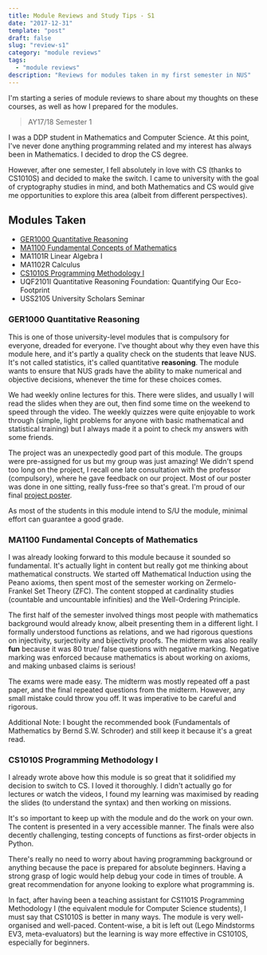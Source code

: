 ```yaml
---
title: Module Reviews and Study Tips - S1
date: "2017-12-31"
template: "post"
draft: false
slug: "review-s1"
category: "module reviews"
tags:
  - "module reviews"
description: "Reviews for modules taken in my first semester in NUS"
---
```


I'm starting a series of module reviews to share about my thoughts on these courses, as well as how I prepared for the modules. 

> AY17/18 Semester 1

I was a DDP student in Mathematics and Computer Science. At this point, I've never done anything programming related and my interest has always been in Mathematics. I decided to drop the CS degree.

However, after one semester, I fell absolutely in love with CS (thanks to CS1010S) and decided to make the switch. I came to university with the goal of cryptography studies in mind, and both Mathematics and CS would give me opportunities to explore this area (albeit from different perspectives).


## Modules Taken
- [GER1000 Quantitative Reasoning](#GER1000)
- [MA1100 Fundamental Concepts of Mathematics](#MA1100)
- MA1101R Linear Algebra I
- MA1102R Calculus
- [CS1010S Programming Methodology I](#CS1010S)
- UQF2101I Quantitative Reasoning Foundation: Quantifying Our Eco-Footprint
- USS2105 University Scholars Seminar

### <a id="GER1000"></a> GER1000 Quantitative Reasoning

This is one of those university-level modules that is compulsory for everyone, dreaded for everyone. I've thought about why they even have this module here, and it's partly a quality check on the students that leave NUS. It's not called statistics, it's called quantitative **reasoning**. The module wants to ensure that NUS grads have the ability to make numerical and objective decisions, whenever the time for these choices comes.

We had weekly online lectures for this. There were slides, and usually I will read the slides when they are out, then find some time on the weekend to speed through the video. The weekly quizzes were quite enjoyable to work through (simple, light problems for anyone with basic mathematical and statistical training) but I always made it a point to check my answers with some friends.

The project was an unexpectedly good part of this module. The groups were pre-assigned for us but my group was just amazing! We didn't spend too long on the project, I recall one late consultation with the professor (compulsory), where he gave feedback on our project. Most of our poster was done in one sitting, really fuss-free so that's great. I'm proud of our final [project poster](/ger-poster.pdf).

As most of the students in this module intend to S/U the module, minimal effort can guarantee a good grade.

### <a id="MA1100"></a> MA1100 Fundamental Concepts of Mathematics

I was already looking forward to this module because it sounded so fundamental. It's actually light in content but really got me thinking about mathematical constructs. We started off Mathematical Induction using the Peano axioms, then spent most of the semester working on Zermelo-Frankel Set Theory (ZFC). The content stopped at cardinality studies (countable and uncountable infinities) and the Well-Ordering Principle.

The first half of the semester involved things most people with mathematics background would already know, albeit presenting them in a different light. I formally understood functions as relations, and we had rigorous questions on injectivity, surjectivity and bijectivity proofs. The midterm was also really **fun** because it was 80 true/ false questions with negative marking. Negative marking was enforced because mathematics is about working on axioms, and making unbased claims is serious!

The exams were made easy. The midterm was mostly repeated off a past paper, and the final repeated questions from the midterm. However, any small mistake could throw you off. It was imperative to be careful and rigorous.

Additional Note: I bought the recommended book (Fundamentals of Mathematics by Bernd S.W. Schroder) and still keep it because it's a great read.

### <a id="CS1010S"></a> CS1010S Programming Methodology I

I already wrote above how this module is so great that it solidified my decision to switch to CS. I loved it thoroughly. I didn't actually go for lectures or watch the videos, I found my learning was maximised by reading the slides (to understand the syntax) and then working on missions.

It's so important to keep up with the module and do the work on your own. The content is presented in a very accessible manner. The finals were also decently challenging, testing concepts of functions as first-order objects in Python.

There's really no need to worry about having programming background or anything because the pace is prepared for absolute beginners. Having a strong grasp of logic would help debug your code in times of trouble. A great recommendation for anyone looking to explore what programming is.

In fact, after having been a teaching assistant for CS1101S Programming Methodology I (the equivalent module for Computer Science students), I must say that CS1010S is better in many ways. The module is very well-organised and well-paced. Content-wise, a bit is left out (Lego Mindstorms EV3, meta-evaluators) but the learning is way more effective in CS1010S, especially for beginners.
